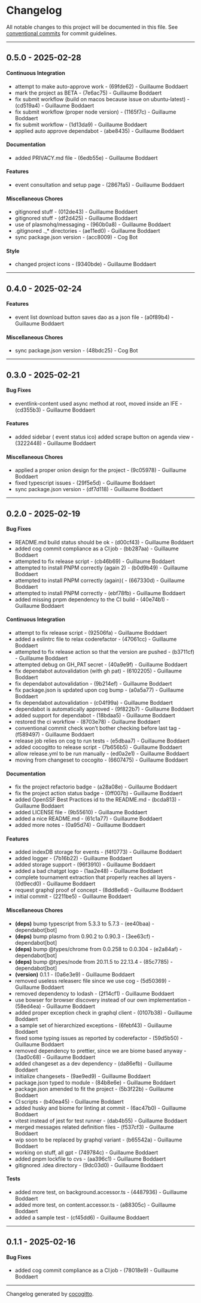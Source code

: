 # Changelog
All notable changes to this project will be documented in this file. See [conventional commits](https://www.conventionalcommits.org/) for commit guidelines.

- - -
## 0.5.0 - 2025-02-28
#### Continuous Integration
- attempt to make auto-approve work - (69fde62) - Guillaume Boddaert
- mark the project as BETA - (7e6ac75) - Guillaume Boddaert
- fix submit workflow (build on macos because issue on ubuntu-latest) - (cd519a4) - Guillaume Boddaert
- fix submit workflow (proper node version) - (1165f7c) - Guillaume Boddaert
- fix submit workflow - (1d13da9) - Guillaume Boddaert
- applied auto approve dependabot - (abe8435) - Guillaume Boddaert
#### Documentation
- added PRIVACY.md file - (6edb55e) - Guillaume Boddaert
#### Features
- event consultation and setup page - (2867fa5) - Guillaume Boddaert
#### Miscellaneous Chores
- gitignored stuff - (012de43) - Guillaume Boddaert
- gitignored stuff - (df2d425) - Guillaume Boddaert
- use of plasmohq/messaging - (960b0a8) - Guillaume Boddaert
- .gitignored ._* directories - (ae11ed0) - Guillaume Boddaert
- sync package.json version - (acc8009) - Cog Bot
#### Style
- changed project icons - (9340bde) - Guillaume Boddaert

- - -

## 0.4.0 - 2025-02-24
#### Features
- event list download button saves dao as a json file - (a0f89b4) - Guillaume Boddaert
#### Miscellaneous Chores
- sync package.json version - (48bdc25) - Cog Bot

- - -

## 0.3.0 - 2025-02-21
#### Bug Fixes
- eventlink-content used async method at root, moved inside an IFE - (cd355b3) - Guillaume Boddaert
#### Features
- added sidebar ( event status ico) added scrape button on agenda view - (3222448) - Guillaume Boddaert
#### Miscellaneous Chores
- applied a proper onion design for the project - (9c05978) - Guillaume Boddaert
- fixed typescript issues - (29f5e5d) - Guillaume Boddaert
- sync package.json version - (df7d118) - Guillaume Boddaert

- - -

## 0.2.0 - 2025-02-19
#### Bug Fixes
- README.md build status should be ok - (d00cf43) - Guillaume Boddaert
- added cog commit compliance as a CI job - (bb287aa) - Guillaume Boddaert
- attempted to fix release script - (cb46b69) - Guillaume Boddaert
- attempted to install PNPM correctly (again 2) - (b0d9b49) - Guillaume Boddaert
- attempted to install PNPM correctly (again)( - (667330d) - Guillaume Boddaert
- attempted to install PNPM correctly - (ebf78fb) - Guillaume Boddaert
- added missing pnpm dependency to the CI build - (40e74b1) - Guillaume Boddaert
#### Continuous Integration
- attempt to fix release script - (92506fa) - Guillaume Boddaert
- added a eslintrc file to relax coderefactor - (47061cc) - Guillaume Boddaert
- attempted to fix release action so that the version are pushed - (b3711cf) - Guillaume Boddaert
- attempted debug on GH_PAT secret - (40a9e9f) - Guillaume Boddaert
- fix dependabot autovalidation (with gh pat) - (6102205) - Guillaume Boddaert
- fix dependabot autovalidation - (9b214ef) - Guillaume Boddaert
- fix package.json is updated upon cog bump - (a0a5a77) - Guillaume Boddaert
- fix dependabot autovalidation - (c04f99a) - Guillaume Boddaert
- dependabot is automatically approved - (9f822b7) - Guillaume Boddaert
- added support for dependabot - (18bdaa5) - Guillaume Boddaert
- restored the ci workflow - (8703e78) - Guillaume Boddaert
- conventional commit check won’t bother checking before last tag - (f589497) - Guillaume Boddaert
- release job relies on cog to run tests - (e5dbaa7) - Guillaume Boddaert
- added cocogitto to release script - (7b656b5) - Guillaume Boddaert
- allow release.yml to be run manually - (ed0a2e1) - Guillaume Boddaert
- moving from changeset to cocogito - (6607475) - Guillaume Boddaert
#### Documentation
- fix the project refactorio badge - (a28a08e) - Guillaume Boddaert
- fix the project action status badge - (0ff007b) - Guillaume Boddaert
- added OpenSSF Best Practices id to the README.md - (bcda813) - Guillaume Boddaert
- added LICENSE file - (9b55610) - Guillaume Boddaert
- added a nice README.md - (61c1a77) - Guillaume Boddaert
- added more notes - (0a95d74) - Guillaume Boddaert
#### Features
- added indexDB storage for events - (f4f0773) - Guillaume Boddaert
- added logger - (7b16b22) - Guillaume Boddaert
- added storage support - (96f3910) - Guillaume Boddaert
- added a bad chatgpt logo - (1aa2e48) - Guillaume Boddaert
- complete tournament extraction that properly reaches all layers - (0d9ecd0) - Guillaume Boddaert
- request graphql proof of concept - (8dd8e6d) - Guillaume Boddaert
- initial commit - (2211be5) - Guillaume Boddaert
#### Miscellaneous Chores
- **(deps)** bump typescript from 5.3.3 to 5.7.3 - (ee40baa) - dependabot[bot]
- **(deps)** bump plasmo from 0.90.2 to 0.90.3 - (3ee63cf) - dependabot[bot]
- **(deps)** bump @types/chrome from 0.0.258 to 0.0.304 - (e2a84af) - dependabot[bot]
- **(deps)** bump @types/node from 20.11.5 to 22.13.4 - (85c7785) - dependabot[bot]
- **(version)** 0.1.1 - (0a6e3e9) - Guillaume Boddaert
- removed useless releaserc file since we use cog - (5d50369) - Guillaume Boddaert
- removed dependency to lodash - (2f14cf1) - Guillaume Boddaert
- use bowser for browser discovery instead of our own implementation - (58ed4ea) - Guillaume Boddaert
- added proper exception check in graphql client - (0107b38) - Guillaume Boddaert
- a sample set of hierarchized exceptions - (6febf43) - Guillaume Boddaert
- fixed some typing issues as reported by coderefactor - (59d5b50) - Guillaume Boddaert
- removed dependency to prettier, since we are biome based anyway - (3ad0c68) - Guillaume Boddaert
- added changeset as a dev dependency - (da86efb) - Guillaume Boddaert
- initialize changesets - (9ae9ed9) - Guillaume Boddaert
- package.json typed to module - (84b8e6e) - Guillaume Boddaert
- package.json amended to fit the project - (5b3f22b) - Guillaume Boddaert
- CI scripts - (b40ea45) - Guillaume Boddaert
- added husky and biome for linting at commit - (6ac47b0) - Guillaume Boddaert
- vitest instead of jest for test runner - (dab4b55) - Guillaume Boddaert
- merged messages related definition files - (f537cf3) - Guillaume Boddaert
- wip soon to be replaced by graphql variant - (b65542a) - Guillaume Boddaert
- working on stuff, all gpt - (749784c) - Guillaume Boddaert
- added pnpm lockfile to cvs - (aa396c1) - Guillaume Boddaert
- gitignored .idea directory - (9dc03d0) - Guillaume Boddaert
#### Tests
- added more test, on background.accessor.ts - (4487936) - Guillaume Boddaert
- added more test, on content.accessor.ts - (a88305c) - Guillaume Boddaert
- added a sample test - (cf45dd6) - Guillaume Boddaert

- - -

## 0.1.1 - 2025-02-16
#### Bug Fixes
- added cog commit compliance as a CI job - (78018e9) - Guillaume Boddaert

- - -

Changelog generated by [cocogitto](https://github.com/cocogitto/cocogitto).